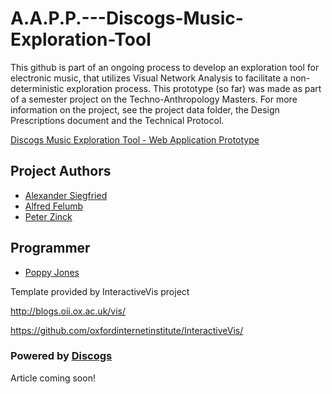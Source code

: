 # A.A.P.P.---Discogs-Music-Exploration-Tool

This github is part of an ongoing process to develop an exploration tool for electronic music, that utilizes Visual Network Analysis to facilitate a non-deterministic exploration process. This prototype (so far) was made as part of a semester project on the Techno-Anthropology Masters. For more information on the project, see the project data folder, the Design Prescriptions document and the Technical Protocol.

[Discogs Music Exploration Tool - Web Application Prototype](https://alfredfelumb.github.io/A.A.P.P.---Discogs-Music-Exploration-Tool/network/)

## Project Authors

- [Alexander Siegfried](https://www.linkedin.com/in/alexander-siegfried-81b544b0/)
- [Alfred Felumb](https://www.linkedin.com/in/alfred-lund-felumb-535b76181/)
- [Peter Zinck](https://www.linkedin.com/in/peter-zinck-munksgaard-531a3aa1/)

## Programmer

- [Poppy Jones](https://www.linkedin.com/in/poppy-jones-926770194/)


Template provided by InteractiveVis project

http://blogs.oii.ox.ac.uk/vis/

https://github.com/oxfordinternetinstitute/InteractiveVis/


### Powered by [Discogs](https://www.discogs.com/)

Article coming soon!